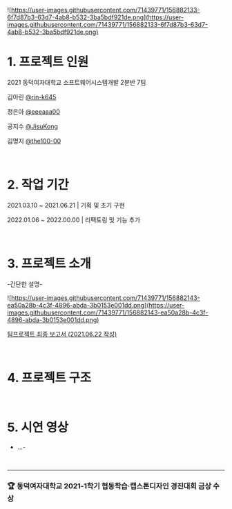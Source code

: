 
![https://user-images.githubusercontent.com/71439771/156882133-6f7d87b3-63d7-4ab8-b532-3ba5bdf921de.png](https://user-images.githubusercontent.com/71439771/156882133-6f7d87b3-63d7-4ab8-b532-3ba5bdf921de.png)

# 1. 프로젝트 인원

2021 동덕여자대학교 소프트웨어시스템개발 2분반 7팀

김아린 [@rin-k645](https://github.com/rin-k645)

정은아 [@eeeaaa00](https://github.com/eeeaaa00)

공지수 [@JisuKong](https://github.com/JisuKong)

김명지 [@the100-00](https://github.com/the100-00)  

&nbsp;   


# 2. 작업 기간

2021.03.10 ~ 2021.06.21  | 기획 및 초기 구현

2022.01.06 ~ 2022.00.00  | 리팩토링 및 기능 추가

&nbsp;   

# 3. 프로젝트 소개

-간단한 설명-

![https://user-images.githubusercontent.com/71439771/156882143-ea50a28b-4c3f-4896-abda-3b0153e001dd.png](https://user-images.githubusercontent.com/71439771/156882143-ea50a28b-4c3f-4896-abda-3b0153e001dd.png)

[팀프로젝트 최종 보고서 (2021.06.22 작성)](https://drive.google.com/file/d/1Jk8T37c7n_V_fmBgnRUGqG7jNKbz6_Sj/view?usp=sharing)

&nbsp;   

# 4. 프로젝트 구조

&nbsp;   

# 5. 시연 영상

- ...-

&nbsp;   

---

### 🏆 동덕여자대학교 2021-1학기 협동학습·캡스톤디자인 경진대회 금상 수상

&nbsp;   
